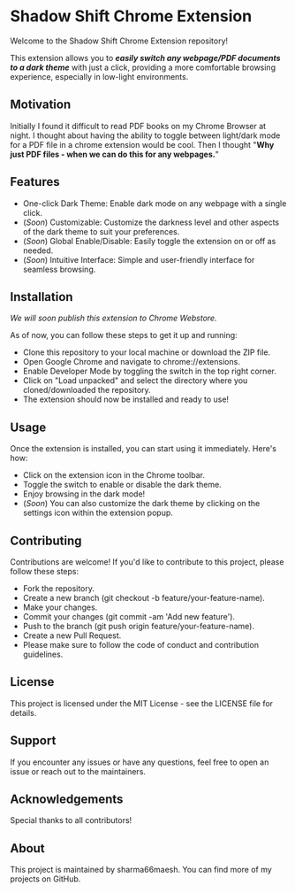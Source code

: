 # Shadow Shift Chrome Extension
Welcome to the Shadow Shift Chrome Extension repository! 

This extension allows you to **<i>easily switch any webpage/PDF documents to a dark theme</i>** with just a click, providing a more comfortable browsing experience, especially in low-light environments.

## Motivation
Initially I found it difficult to read PDF books on my Chrome Browser at night. I thought about having the ability to toggle between light/dark mode for a PDF file in a chrome extension would be cool. Then I thought "**Why just PDF files - when we can do this for any webpages.**"

## Features
- One-click Dark Theme: Enable dark mode on any webpage with a single click.
- (*Soon*) Customizable: Customize the darkness level and other aspects of the dark theme to suit your preferences.
- (*Soon*) Global Enable/Disable: Easily toggle the extension on or off as needed.
- (*Soon*) Intuitive Interface: Simple and user-friendly interface for seamless browsing.

## Installation
*We will soon publish this extension to Chrome Webstore.*

As of now, you can follow these steps to get it up and running:
- Clone this repository to your local machine or download the ZIP file.
- Open Google Chrome and navigate to chrome://extensions.
- Enable Developer Mode by toggling the switch in the top right corner.
- Click on "Load unpacked" and select the directory where you cloned/downloaded the repository.
- The extension should now be installed and ready to use!

## Usage
Once the extension is installed, you can start using it immediately. Here's how:

- Click on the extension icon in the Chrome toolbar.
- Toggle the switch to enable or disable the dark theme.
- Enjoy browsing in the dark mode!
- (*Soon*) You can also customize the dark theme by clicking on the settings icon within the extension popup.

## Contributing
Contributions are welcome! If you'd like to contribute to this project, please follow these steps:

- Fork the repository.
- Create a new branch (git checkout -b feature/your-feature-name).
- Make your changes.
- Commit your changes (git commit -am 'Add new feature').
- Push to the branch (git push origin feature/your-feature-name).
- Create a new Pull Request.
- Please make sure to follow the code of conduct and contribution guidelines.

## License
This project is licensed under the MIT License - see the LICENSE file for details.

## Support
If you encounter any issues or have any questions, feel free to open an issue or reach out to the maintainers.

## Acknowledgements
Special thanks to all contributors!

## About
This project is maintained by sharma66maesh. You can find more of my projects on GitHub.
